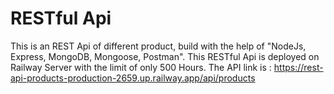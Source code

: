 # RESTful Api
This is an REST Api of different product, build with the help of "NodeJs, Express, MongoDB, Mongoose, Postman".
This RESTful Api is deployed on Railway Server with the limit of only 500 Hours.
The API link is : https://rest-api-products-production-2659.up.railway.app/api/products
